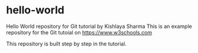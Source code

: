# hello-world
Hello World repository for Git tutorial by Kishlaya Sharma
This is an example repository for the Git tutoial on https://www.w3schools.com

This repository is built step by step in the tutorial.
